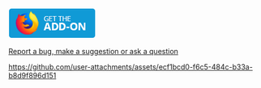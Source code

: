 [![](https://raw.githubusercontent.com/igorlogius/igorlogius/main/geFxAddon.png)](https://addons.mozilla.org/en-US/firefox/addon/auto-close-duplicate-tabs/)

[Report a bug, make a suggestion or ask a question](https://github.com/igorlogius/igorlogius/issues/new/choose)

https://github.com/user-attachments/assets/ecf1bcd0-f6c5-484c-b33a-b8d9f896d151
